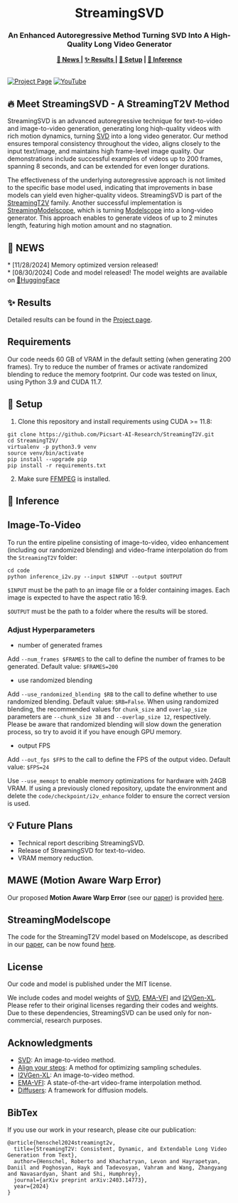 <div align="center">
  
  <h1> 
  StreamingSVD
  </h1>
  <h3>An Enhanced Autoregressive Method Turning SVD Into A High-Quality Long Video Generator </h3>
  <strong> <a href="#news"> 📰 News </a> | <a href="#results"> ✨ Results </a> | <a href="#Setup">🔧 Setup</a> |  <a href="#Inference">🚀 Inference</a> </strong>
</div>
<br>

<!--- 
[![X (formerly Twitter) URL](https://img.shields.io/twitter/url?url=https%3A%2F%2Fx.com%2Fhumphrey_shi%2Fstatus%2F1806731418686591142)](https://x.com/humphrey_shi/status/1806731418686591142)--->
 [![Project Page](https://img.shields.io/badge/Project-Website-orange)](https://streamingt2v.github.io/) [![YouTube](https://badges.aleen42.com/src/youtube.svg)](https://youtu.be/md4lp42vOGU)


<h2 id="meet-streamingi2v"> 🔥 Meet StreamingSVD - A StreamingT2V Method   </h2>

StreamingSVD is an advanced autoregressive technique for text-to-video and image-to-video generation, generating long hiqh-quality videos with rich motion dynamics, turning [SVD](https://stability.ai/research/stable-video-diffusion-scaling-latent-video-diffusion-models-to-large-datasets) into a long video generator. Our method ensures temporal consistency throughout the video, aligns closely to the input text/image, and maintains high frame-level image quality. Our demonstrations include successful examples of videos up to 200 frames, spanning 8 seconds, and can be extended for even longer durations. 

The effectiveness of the underlying autoregressive approach is not limited to the specific base model used, indicating that improvements in base models can yield even higher-quality videos. StreamingSVD is part of the [StreamingT2V](https://arxiv.org/abs/2403.14773) family. Another successful implementation is [StreamingModelscope](https://github.com/Picsart-AI-Research/StreamingT2V/tree/StreamingModelscope), which is turning [Modelscope](https://arxiv.org/abs/2308.06571) into a long-video generator. This approach enables to generate videos of up to 2 minutes length, featuring high motion amount and no stagnation.



<h2 id="news">📰 NEWS</h2>
* [11/28/2024] Memory optimized version released!</br>
* [08/30/2024] Code and model released! The model weights are available on <a href="https://huggingface.co/PAIR/StreamingSVD">🤗HuggingFace</a>


<h2 id="results">✨ Results</h2>

Detailed results can be found in the [Project page](https://streamingt2v.github.io/).

## Requirements

Our code needs 60 GB of VRAM in the default setting (when generating 200 frames). Try to reduce the number of frames or activate randomized blending to reduce the memory footprint. 
Our code was tested on linux, using Python 3.9 and CUDA 11.7. 

<h2 id="Setup">🔧 Setup</h2>

1. Clone this repository and install requirements using CUDA >= 11.8: 
``` shell
git clone https://github.com/Picsart-AI-Research/StreamingT2V.git
cd StreamingT2V/
virtualenv -p python3.9 venv
source venv/bin/activate
pip install --upgrade pip
pip install -r requirements.txt
```

2. Make sure [FFMPEG](https://www.ffmpeg.org) is installed.

 
 <h2 id="Inference"> 🚀 Inference </h2>



## Image-To-Video
To run the entire pipeline consisting of image-to-video, video enhancement (including our randomized blending) and video-frame interpolation do from the `StreamingT2V` folder:
``` shell
cd code
python inference_i2v.py --input $INPUT --output $OUTPUT
```
`$INPUT` must be the path to an image file or a folder containing images. Each image is expected to have the aspect ratio 16:9. 

`$OUTPUT` must be the path to a folder where the results will be stored.


### Adjust Hyperparameters

* number of generated frames 

Add `--num_frames $FRAMES` to the call to define the number of frames to be generated. Default value: `$FRAMES=200`

* use randomized blending

Add `--use_randomized_blending $RB` to the call to define whether to use randomized blending. Default value: `$RB=False`. When using randomized blending, the recommended values for `chunk_size` and `overlap_size` parameters are `--chunk_size 38` and `--overlap_size 12`, respectively. Please be aware that randomized blending will slow down the generation process, so try to avoid it if you have enough GPU memory.

* output FPS

Add `--out_fps $FPS` to the call to define the FPS of the output video. Default value: `$FPS=24`

Use `--use_memopt` to enable memory optimizations for hardware with 24GB VRAM. If using a previously cloned repository, update the environment and delete the `code/checkpoint/i2v_enhance` folder to ensure the correct version is used.


## 💡 Future Plans   
* Technical report describing StreamingSVD. 
* Release of StreamingSVD for text-to-video.  
* VRAM memory reduction. 

## MAWE (Motion Aware Warp Error)
Our proposed **Motion Aware Warp Error** (see our [paper](https://arxiv.org/abs/2403.14773)) is provided [here](https://github.com/Picsart-AI-Research/StreamingT2V/tree/StreamingModelscope?tab=readme-ov-file#mawe-motion-aware-warp-error).

## StreamingModelscope
The code for the StreamingT2V model based on Modelscope, as described in our [paper](https://arxiv.org/abs/2403.14773), can be now found [here](https://github.com/Picsart-AI-Research/StreamingT2V/tree/StreamingModelscope).

## License
Our code and model is published under the MIT license.

We include codes and model weights of [SVD](https://github.com/Stability-AI/generative-models), [EMA-VFI](https://github.com/MCG-NJU/EMA-VFI) and [I2VGen-XL](https://i2vgen-xl.github.io). Please refer to their original licenses regarding their codes and weights. Due to these dependencies, StreamingSVD can be used only for non-commercial, research purposes. 


## Acknowledgments

* [SVD](https://github.com/Stability-AI/generative-models): An image-to-video method. 
* [Align your steps](https://research.nvidia.com/labs/toronto-ai/AlignYourSteps): A method for optimizing sampling schedules.
* [I2VGen-XL](https://i2vgen-xl.github.io): An image-to-video method.
* [EMA-VFI](https://github.com/MCG-NJU/EMA-VFI): A state-of-the-art video-frame interpolation method.
* [Diffusers](https://github.com/huggingface/diffusers): A framework for diffusion models.

## BibTex
If you use our work in your research, please cite our publication:
```
@article{henschel2024streamingt2v,
  title={StreamingT2V: Consistent, Dynamic, and Extendable Long Video Generation from Text},
  author={Henschel, Roberto and Khachatryan, Levon and Hayrapetyan, Daniil and Poghosyan, Hayk and Tadevosyan, Vahram and Wang, Zhangyang and Navasardyan, Shant and Shi, Humphrey},
  journal={arXiv preprint arXiv:2403.14773},
  year={2024}
}
```
